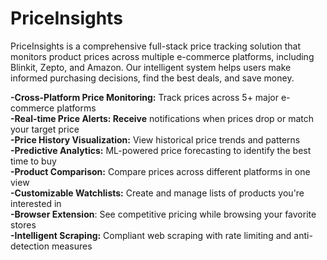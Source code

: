 # PriceInsights
PriceInsights is a comprehensive full-stack price tracking solution that monitors product prices across multiple e-commerce platforms, including Blinkit, Zepto, and Amazon. Our intelligent system helps users make informed purchasing decisions, find the best deals, and save money.

**-Cross-Platform Price Monitoring:** Track prices across 5+ major e-commerce platforms<br />
**-Real-time Price Alerts: Receive** notifications when prices drop or match your target price<br />
**-Price History Visualization:** View historical price trends and patterns<br />
**-Predictive Analytics:** ML-powered price forecasting to identify the best time to buy<br />
**-Product Comparison:** Compare prices across different platforms in one view<br />
**-Customizable Watchlists:** Create and manage lists of products you're interested in<br />
**-Browser Extension**: See competitive pricing while browsing your favorite stores<br />
**-Intelligent Scraping:** Compliant web scraping with rate limiting and anti-detection measures<br />
